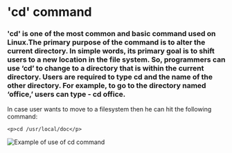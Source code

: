 # 'cd' command

### 'cd' is one of the most common and basic command used on Linux.The primary purpose of the command is to alter the current directory. In simple words, its primary goal is to shift users to a new location in the file system. So, programmers can use ‘cd’ to change to a directory that is within the current directory. Users are required to type cd and the name of the other directory. For example, to go to the directory named ‘office,’ users can type - cd office.

In case user wants to move to a filesystem then he can hit the following command:

`<p>cd /usr/local/doc</p>`

![Example of use of cd command](https://www.google.com/url?sa=i&source=images&cd=&ved=2ahUKEwinlMGY__bkAhURnOAKHacCC_oQjRx6BAgBEAQ&url=https%3A%2F%2Fwww.geeksforgeeks.org%2Fcd-command-in-linux-with-examples%2F&psig=AOvVaw1C4Hu8kwSRVLL1DxtbjHOK&ust=1569879543476940)

